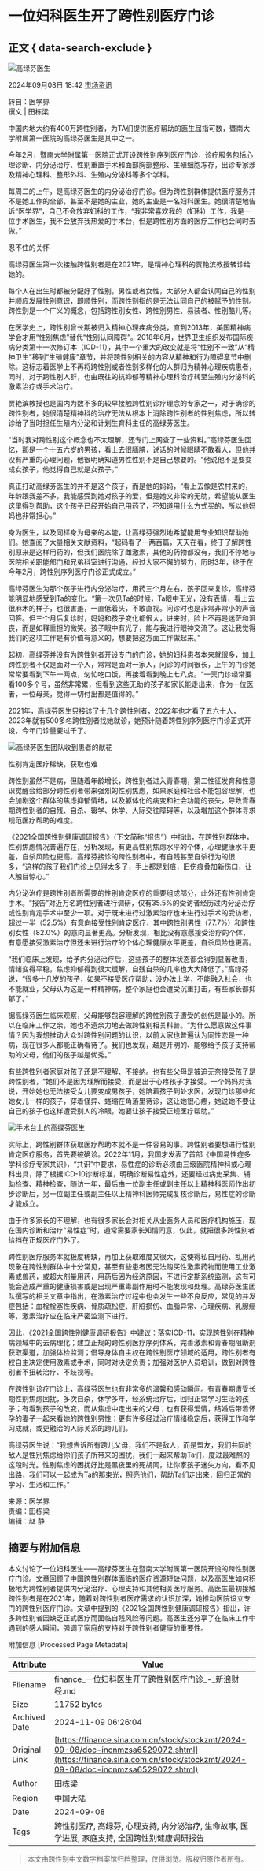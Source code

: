 # 一位妇科医生开了跨性别医疗门诊

## 正文 { data-search-exclude }


![高绿芬医生](//n.sinaimg.cn/sinakd20240908s/242/w1032h810/20240908/7e7f-07701720ac8917f92e07090fcf6ab008.jpg)

2024年09月08日 18:42 [市场资讯](https://mp.weixin.qq.com/s?__biz=MjM5MDc3NjQwMA==&mid=2926892748&idx=1&sn=418b997325605ba41e25482ddf0b00ae&chksm=8c9e9239a3655bb7fa2173d3c37204576b349f93bd6fadff22c4ee2c7c1a567eb0ad6fd58105&scene=0&xtrack=1)

转自：医学界  
撰文 | 田栋梁

中国内地大约有400万跨性别者，为TA们提供医疗帮助的医生屈指可数，暨南大学附属第一医院的高绿芬医生是其中之一。

今年2月，暨南大学附属第一医院正式开设跨性别序列医疗门诊，诊疗服务包括心理诊断、内分泌治疗、性别重置手术和面部胸部整形、生殖细胞冻存，出诊专家涉及精神心理科、整形外科、生殖内分泌科等多个学科。

每周二的上午，是高绿芬医生的内分泌治疗门诊。但为跨性别群体提供医疗服务并不是她工作的全部，甚至不是她的主业，她的主业是一名妇科医生。她很清楚地告诉“医学界”，自己不会放弃妇科的工作，“我非常喜欢我的（妇科）工作，我是一位手术医生，我不会放弃我热爱的手术台，但是跨性别方面的医疗工作也会同时去做。”

忍不住的关怀

高绿芬医生第一次接触跨性别者是在2021年，是精神心理科的贾艳滨教授转诊给她的。

每个人在出生时都被分配好了性别，男性或者女性，大部分人都会认同自己的性别并顺应发展性别意识，即顺性别，而跨性别指的是无法认同自己的被赋予的性别。跨性别是一个广义的概念，包括跨性别女性、跨性别男性、易装者、性别酷儿等。

在医学史上，跨性别曾长期被归入精神心理疾病分类，直到2013年，美国精神病学会才用“性别焦虑”替代“性别认同障碍”。2018年6月，世界卫生组织发布国际疾病分类第十一次修订本（ICD-11），其中一个重大的改变就是将“性别不一致”从“精神卫生”移到“生殖健康”章节，并将跨性别相关的内容从精神和行为障碍章节中删除。这标志着医学上不再将跨性别或者性别多样化的人群归为精神心理疾病患者，同时，对于跨性别人群，也由既往的抗抑郁等精神心理科治疗转至生殖内分泌科的激素治疗或手术治疗。

贾艳滨教授也是国内为数不多的较早接触跨性别诊疗理念的专家之一，对于确诊的跨性别者，她很清楚精神科的治疗无法从根本上消除跨性别者的性别焦虑，所以转诊给了当时担任生殖内分泌和计划生育科主任的高绿芬医生。

“当时我对跨性别这个概念也不太理解，还专门上网查了一些资料。”高绿芬医生回忆，那是一个十五六岁的男孩，看上去很腼腆，说话的时候眼睛不敢看人，但他并没有严重的心理问题，他很明确知道男性性别不是自己想要的。“他说他不是要变成女孩子，他觉得自己就是女孩子。”

真正打动高绿芬医生的并不是这个孩子，而是他的妈妈，“看上去像是农村来的，年龄跟我差不多，我能感受到她对孩子的爱，但是她又非常的无助，希望能从医生这里得到帮助，这个孩子已经开始自己用药了，不知道用什么方式买的，所以他妈妈也非常担心。”

身为医生，以及同样身为母亲的本能，让高绿芬强烈地希望能用专业知识帮助她们。她查阅了大量相关文献资料，“起码看了一两百篇，天天在看，终于了解跨性别原来是这样用药的，但我们医院除了雌激素，其他的药物都没有，我们不停地与医院相关职能部门和兄弟科室进行沟通，经过大家不懈的努力，历时3年，终于在今年2月，跨性别序列医疗门诊正式成立。”

高绿芬医生为那个孩子进行内分泌治疗，用药三个月左右，孩子回来复诊，高绿芬能明显地感受到Ta的变化。“第一次见Ta的时候，Ta眼中无光，没有表情，看上去很麻木的样子，也很害羞，一直低着头，不敢直视。问诊时也是非常非常小的声音回答。但三个月后复诊时，妈妈和孩子变化都很大，进来时，脸上不再是迷茫和沮丧，而是如释重担的微笑。孩子眼中有光了，能与我进行眼神交流了。这让我觉得我们的这项工作是有价值有意义的，想要把这方面工作做起来。”

起初，高绿芬并没有为跨性别者开设专门的门诊，她的妇科患者本来就很多，加上跨性别者不仅是面对一个人，常常是面对一家人，问诊的时间很长，上午的门诊她常常要看到下午一两点，匆忙吃口饭，再接着看到晚上七八点。“一天门诊经常要看100多个号，虽然非常累，但看到这些无助的孩子和家长能走出来，作为一位医者，一位母亲，觉得一切付出都是值得的。”

2021年，高绿芬医生只接诊了十几个跨性别者，2022年也才看了五六十人，2023年就有500多名跨性别者找她就诊，她预计随着跨性别序列医疗门诊正式开设，今年门诊量要过千了。

![高绿芬医生团队收到患者的献花](//n.sinaimg.cn/sinakd20240908s/342/w1080h862/20240908/ecbb-1b15996158836eecd4f5a3c6ae14dabd.jpg)

性别肯定医疗稀缺，获取也难

跨性别虽然不是病，但随着年龄增长，跨性别者进入青春期，第二性征发育和性意识觉醒会给部分跨性别者带来强烈的性别焦虑，如果家庭和社会不能包容理解，也会加剧这个群体的焦虑抑郁情绪，以及躯体化的病变和社会功能的丧失，导致青春期跨性别者的自残、自杀、辍学、休学、人际交往障碍等，以及增加这个群体寻求规范医疗帮助的难度。

《2021全国跨性别健康调研报告》（下文简称“报告”）中指出，在跨性别群体中，性别焦虑情况普遍存在，分析发现，有更高性别焦虑水平的个体，心理健康水平更差，自杀风险也更高。高绿芬接诊的跨性别者中，有自残甚至自杀行为的很多，“这样的孩子我们门诊上见得太多了，手上都是划痕，旧伤痕叠加新伤口，让人触目惊心。”

内分泌治疗是跨性别者所需要的性别肯定医疗的重要组成部分，此外还有性别肯定手术。“报告”对近万名跨性别者进行调研，仅有35.5%的受访者经历过内分泌治疗或性别肯定手术中至少一项。对于既未进行过激素治疗也未进行过手术的受访者，超过一半（52.5%）有意向接受性别肯定医疗，其中跨性别男性（77.7%）和跨性别女性（82.0%）的意向显著更高。分析发现，相比没有意愿接受治疗的个体，有意愿接受激素治疗但还未进行治疗的个体心理健康水平更差，自杀风险也更高。

“我们临床上发现，给予内分泌治疗后，这些孩子的整体状态都会得到显著改善，情绪变得平稳，焦虑抑郁得到很大缓解，自残自杀的几率也大大降低了。”高绿芬说，“很多十几岁的孩子，如果不接受医疗帮助，没办法上学，不能融入社会，也不能就业，父母认为这是一种精神病，整个家庭也会遭受沉重打击，有些家长都抑郁了。”

据高绿芬医生临床观察，父母能够包容理解的跨性别孩子遭受的创伤是最小的。所以在临床工作之余，她也不遗余力地去做跨性别相关科普。“为什么愿意做这件事情？因为我想推动大众对跨性别问题的认识，以前大家也普遍认为同性恋是一种病，现在很多人都能正确看待了。我们也发现，越是开明的、能够给予孩子支持帮助的父母，他们的孩子越是优秀。”

有些跨性别者家庭对孩子还是不理解、不接纳。也有些父母是被迫无奈接受孩子是跨性别者，“她们不是因为理解而接受，而是出于心疼孩子才接受。一个妈妈对我说，开始她也无法接受女儿要变成男孩子，她陪着孩子到处求医，发现门诊那些和她女儿一样的孩子，穿着怪异、蜷缩在角落里待诊，这让她很心疼，她说她不要让自己的孩子也这样遭受别人的冷眼，她要让孩子接受正规医疗帮助。”

![手术台上的高绿芬医生](//n.sinaimg.cn/sinakd20240908s/261/w1080h781/20240908/99d9-d687daba691d2fc4b25e9f8f3c930a96.jpg)

实际上，跨性别群体获取医疗帮助本就不是一件容易的事。跨性别者要想进行性别肯定医疗服务，首先要被确诊。2022年11月，我国才发表了首部《中国易性症多学科诊疗专家共识》，“共识”中要求，易性症的诊断必须由三级医院精神科或心理科出具，除了根据ICD-10诊断标准，明确诊断易性症外，还要经过病史采集、辅助检查、精神检查，随访一年，最后由一位副主任或副主任以上精神科医师作出初步诊断后，另一位副主任或副主任以上精神科医师完成复核诊断后，易性症的诊断才能成立。

由于许多家长的不理解，也有很多家长会对相关从业医务人员和医疗机构施压，现在国内诊断和治疗“易性症”时，通常需要家长知情同意，仅此，就把很多跨性别者给挡在正规医疗门外了。

跨性别医疗服务本就极度稀缺，再加上获取难度又很大，这使得私自用药、乱用药现象在跨性别群体中十分常见，甚至有些患者因无法购买性激素药物而使用工业激素或兽药，或超大剂量用药，用药后因为经济原因，不进行定期系统监测，这有可能会造成严重的健康损害或是出现严重毒副作用时不能发现和处理。高绿芬医生团队撰写的相关文章中指出，在激素治疗过程中也会发生一些不良反应，常见的并发症包括：血栓栓塞性疾病、骨质疏松症、肝脏损伤、血脂异常、心理疾病、乳腺癌等，激素治疗应在临床严密监测下进行。

因此，《2021全国跨性别健康调研报告》中建议：落实ICD-11，实现跨性别在精神病领域中的去病理化；建立正规的跨性别医疗序列体系，完善激素和青春期阻断剂获取渠道，加强体检监测；倡导身体自主权在跨性别医疗领域的适用，跨性别者有权自主决定使用激素或手术，同时对决定负责；加强对医护人员培训，做到对跨性别者不扭转治疗、不歧视等。

在跨性别诊疗门诊上，高绿芬医生也有非常多的温馨和感动瞬间。有青春期遭受长期性别焦虑困扰，多次自杀，休学多年，经系统治疗后，回归正常学习生活的孩子；有看到孩子的改变，而从焦虑中走出来的父母；也有获得爱情，结婚后带着怀孕的妻子一起来看她的跨性别男性；更有许多经过治疗情绪稳定后，获得工作和学习成就，或更融洽的人际关系的跨儿们。

高绿芬医生说：“我想告诉所有跨儿父母，我们不是敌人，而是盟友，我们共同的敌人是性别焦虑给你们孩子所带来的困扰，我们一起来帮助Ta们，度过最难熬的这段时光。性别焦虑的困扰好比是黑夜里的死胡同，让你家孩子迷失方向，看不见出路，我们可以一起成为Ta的那束光，照亮他们，帮助Ta们走出来，回归正常的学习、生活和工作。”

来源：医学界  
责编：田栋梁  
编辑：赵 静

## 摘要与附加信息

<!-- tcd_abstract -->
本文讨论了一位妇科医生——高绿芬医生在暨南大学附属第一医院开设的跨性别医疗门诊。文章回顾了中国跨性别群体面临的医疗资源短缺问题，以及高医生如何积极地为跨性别者提供内分泌治疗、心理支持和其他相关医疗服务。高医生最初接触跨性别者是在2021年，随着对跨性别者医疗需求的认识加深，她推动医院设立专门的跨性别医疗门诊。文章中提到的《2021全国跨性别健康调研报告》指出，许多跨性别者因缺乏正式医疗而面临自残风险等问题。高医生还分享了在临床工作中遇到的感人瞬间，强调了家庭的支持对于跨性别者健康的重要性。 
<!-- tcd_abstract_end -->

附加信息 [Processed Page Metadata]

| Attribute       | Value                                  |
|-----------------|----------------------------------------|
| Filename        | finance_一位妇科医生开了跨性别医疗门诊_-_新浪财经.md                             |
| Size            | 11752 bytes                           |
| Archived Date   | 2024-11-09 06:26:04                             |
| Original Link   | [https://finance.sina.com.cn/stock/stockzmt/2024-09-08/doc-incnmzsa6529072.shtml](https://finance.sina.com.cn/stock/stockzmt/2024-09-08/doc-incnmzsa6529072.shtml)                       |
| Author          | 田栋梁                               |
| Region          | 中国大陆                               |
| Date            | 2024-09-08                                 |
| Tags            | 跨性别医疗, 高绿芬, 心理支持, 内分泌治疗, 生命故事, 医学进展, 家庭支持, 全国跨性别健康调研报告                                 |
>
> 本文由跨性别中文数字档案馆归档整理，仅供浏览。版权归原作者所有。
>